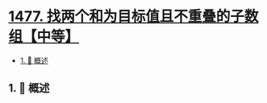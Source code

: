 # [1477. 找两个和为目标值且不重叠的子数组【中等】](https://github.com/Tdahuyou/TNotes.leetcode/tree/main/notes/1477.%20%E6%89%BE%E4%B8%A4%E4%B8%AA%E5%92%8C%E4%B8%BA%E7%9B%AE%E6%A0%87%E5%80%BC%E4%B8%94%E4%B8%8D%E9%87%8D%E5%8F%A0%E7%9A%84%E5%AD%90%E6%95%B0%E7%BB%84%E3%80%90%E4%B8%AD%E7%AD%89%E3%80%91)

<!-- region:toc -->

- [1. 📝 概述](#1--概述)

<!-- endregion:toc -->

## 1. 📝 概述
